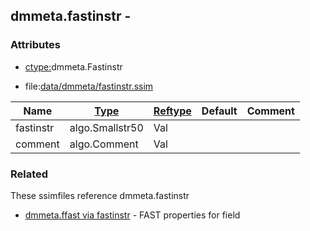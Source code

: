 ## dmmeta.fastinstr -


### Attributes
<a href="#attributes"></a>
* [ctype:](/txt/ssimdb/dmmeta/ctype.md)dmmeta.Fastinstr

* file:[data/dmmeta/fastinstr.ssim](/data/dmmeta/fastinstr.ssim)

|Name|[Type](/txt/ssimdb/dmmeta/ctype.md)|[Reftype](/txt/ssimdb/dmmeta/reftype.md)|Default|Comment|
|---|---|---|---|---|
|fastinstr|algo.Smallstr50|Val|
|comment|algo.Comment|Val|

### Related
<a href="#related"></a>
These ssimfiles reference dmmeta.fastinstr

* [dmmeta.ffast via fastinstr](/txt/ssimdb/dmmeta/ffast.md) - FAST properties for field

